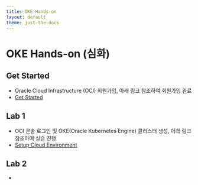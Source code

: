 ```yaml
---
title: OKE Hands-on
layout: default
theme: just-the-docs
---
```


# OKE Hands-on (심화)

## Get Started
- Oracle Cloud Infrastructure (OCI) 회원가입, 아래 링크 참조하여 회원가입 완료
- [Get Started](https://apexapps.oracle.com/pls/apex/r/dbpm/livelabs/run-workshop?p210_wid=3206&p210_wec=&session=4354810289205)

## Lab 1
- OCI 콘솔 로그인 및 OKE(Oracle Kubernetes Engine) 클러스터 생성, 아래 링크 참조하여 실습 진행
- [Setup Cloud Environment](https://apexapps.oracle.com/pls/apex/r/dbpm/livelabs/run-workshop?p210_wid=3206&p210_wec=&session=4354810289205)

## Lab 2
- 